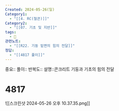 ```yaml
---
Created: 2024-05-26(일)
Category1:
  - "[[4. RC(철콘)]]"
Category2:
  - "[[07. 기초 및 지반]]"
tags:
  - 🧮
관련노트:
  - "[[R22. 기둥 밑면의 힘의 전달]]"
정답:
  - "[[4817 풀이]]"
---
```

중요::
풀이::
반복도::
설명::콘크리트 기둥과 기초의 힘의 전달
#  4817
![[스크린샷 2024-05-26 오후 10.37.35.png]]
